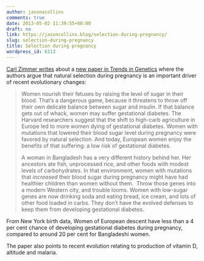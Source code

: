 ```yaml
---
author: jasonacollins
comments: true
date: 2013-05-02 11:39:55+00:00
draft: no
link: https://jasoncollins.blog/selection-during-pregnancy/
slug: selection-during-pregnancy
title: Selection during pregnancy
wordpress_id: 6113
---
```


[Carl Zimmer writes](http://phenomena.nationalgeographic.com/2013/05/01/what-to-expect-when-youre-expecting-by-charles-darwin/) about a [new paper in Trends in Genetics](https://doi.org/10.1016/j.tig.2013.03.001) where the authors argue that natural selection during pregnancy is an important driver of recent evolutionary changes:


<blockquote>Women nourish their fetuses by raising the level of sugar in their blood. That’s a dangerous game, because it threatens to throw off their own delicate balance between sugar and insulin. If that balance gets out of whack, women may suffer gestational diabetes. The Harvard researchers suggest that the shift to high-carb agriculture in Europe led to more women dying of gestational diabetes. Women with mutations that lowered their blood sugar level during pregnancy were favored by natural selection. And today, European women enjoy the benefits of that suffering: a low risk of gestational diabetes.

A woman in Bangladesh has a very different history behind her. Her ancestors ate fish, unprocessed rice, and other foods with modest levels of carbohydrates. In that environment, women with mutations that _increased_ their blood sugar during pregnancy might have had healthier children than women without them.  Throw those genes into a modern Western city, and trouble looms. Women with low-sugar genes are now drinking soda and eating bread, ice cream, and lots of other food loaded in carbs. They don’t have the evolved defenses to keep them from developing gestational diabetes.</blockquote>


From New York birth data, Women of European descent have less than a 4 per cent chance of developing gestational diabetes during pregnancy, compared to around 20 per cent for Bangladeshi women.

The paper also points to recent evolution relating to production of vitamin D, altitude and malaria.
